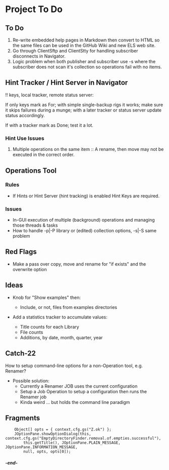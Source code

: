 
# Project To Do

## To Do
 1. Re-write embedded help pages in Markdown then convert to HTML so the same files can
    be used in the GitHub Wiki and new ELS web site.
 2. Go through ClientSftp and ClientStty for handling subscriber disconnects in Navigator.
 3. Logic problem when both publisher and subscriber use -s where the subscriber
    does not scan it's collection so operations fail with no items. 


## Hint Tracker / Hint Server in Navigator

!! keys, local tracker, remote status server:

If only keys mark as For; with simple single-backup rigs it works; make
sure it skips failures during a munge; with a later tracker or status server
update status accordingly.

If with a tracker mark as Done; test it a lot.

### Hint Use Issues

 1. Multiple operations on the same item :: A rename, then move may not be
    executed in the correct order.


## Operations Tool

### Rules

 * If Hints or Hint Server (hint tracking) is enabled Hint Keys are required.

### Issues

 * In-GUI execution of multiple (background) operations and managing those threads & tasks
 * How to handle -p|-P library or (edited) collection options, -s|-S same problem


## Red Flags

 * Make a pass over copy, move and rename for "if exists" and the overwrite option 


## Ideas

 * Knob for "Show examples" then:
   + Include, or not, files from examples directories

 * Add a statistics tracker to accumulate values:
   * Title counts for each Library
   * File counts
   * Additions, by date, month, quarter, year


## Catch-22

How to setup command-line options for a non-Operation tool, e.g. Renamer?
* Possible solution:
   * Currently a Renamer JOB uses the current configuration
   * Setup a Job Operation to setup a configuration then runs the Renamer job
   * Kinda weird ... but holds the command line paradigm


## Fragments

```
    Object[] opts = { context.cfg.gs("Z.ok") };
    JOptionPane.showOptionDialog(this, context.cfg.gs("EmptyDirectoryFinder.removal.of.empties.successful"),
        this.getTitle(), JOptionPane.PLAIN_MESSAGE, JOptionPane.INFORMATION_MESSAGE,
        null, opts, opts[0]);
```

#### _-end-_
